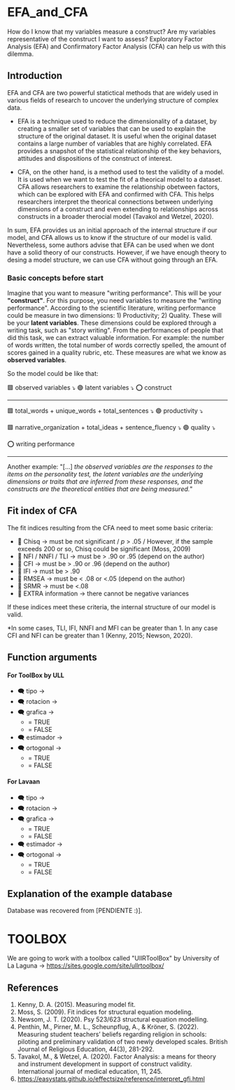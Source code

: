 # EFA_and_CFA
How do I know that my variables measure a construct? Are my variables representative of the construct I want to assess? Exploratory Factor Analysis (EFA) and Confirmatory Factor Analysis (CFA) can help us with this dilemma.

## Introduction
EFA and CFA are two powerful statictical methods that are widely used in various fields of research to uncover the underlying structure of complex data.

- EFA is a technique used to reduce the dimensionality of a dataset, by creating a smaller set of variables that can be used to explain the structure of the original dataset. It is useful when the original dataset contains a large number of variables that are highly correlated. EFA provides a snapshot of the statistical relationship of the key behaviors, attitudes and dispositions of the construct of interest.

- CFA, on the other hand, is a method used to test the validity of a model. It is used when we want to test the fit of a theorical model to a dataset. CFA allows researchers to examine the relationship obetween factors, which can be explored with EFA and confirmed with CFA. This helps researchers interpret the theorical connections between underlying dimensions of a construct and even extending to relationships across constructs in a broader therocial model (Tavakol and Wetzel, 2020).

In sum, EFA provides us an initial approach of the internal structure if our model, and CFA allows us to know if the structure of our model is valid. Nevertheless, some authors advise that EFA can be used when we dont have a solid theory of our constructs. However, if we have enough theory to desing a model structure, we can use CFA without going through an EFA.

### Basic concepts before start

Imagine that you want to measure "writing performance". This will be your **"construct"**. For this purpose, you need variables to measure the "writing performance". According to the scientific literature, writing performance could be measure in two dimensions: 1) Productivity; 2) Quality. These will be your **latent variables**.
These dimensions could be explored through a writing task, such as "story writing". From the performances of people that did this task, we can extract valuable information. For example: the number of words written, the total number of words correctly spelled, the amount of scores gained in a quality rubric, etc. These measures are what we know as **observed variables**.

So the model could be like that:

🟩 observed variables ⤵
🟣 latent variables ⤵
⭕ construct
____________________________________________________________

🟩 total_words + unique_words + total_sentences ⤵
🟣 productivity ⤵

🟩 narrative_organization + total_ideas + sentence_fluency ⤵
🟣 quality ⤵

⭕ writing performance
_____________________________________________________________

Another example: "[...] *the observed variables are the responses to the items on the personality test, the latent variables are the underlying dimensions or traits that are inferred from these responses, and the constructs are the theoretical entities that are being measured.*"

## Fit index of CFA

The fit indices resulting from the CFA need to meet some basic criteria:

- 🔰 Chisq -> must be not significant / *p* > .05 / However, if the sample exceeds 200 or so, Chisq could be significant (Moss, 2009)
- 🔰 NFI / NNFI / TLI -> must be > .90 or .95 (depend on the author)
- 🔰 CFI -> must be > .90 or .96  (depend on the author)
- 🔰 IFI -> must be > .90
- 🔰 RMSEA -> must be < .08 or <.05 (depend on the author)
- 🔰 SRMR -> must be <.08
- 🔰 EXTRA information -> there cannot be negative variances

If these indices meet these criteria, the internal structure of our model is valid.

*In some cases, TLI, IFI, NNFI and MFI can be greater than 1. In any case CFI and NFI can be greater than 1 (Kenny, 2015; Newson, 2020).

## Function arguments

#### For ToolBox by ULL

- 🗨️ tipo ->
- 🗨️ rotacion ->
- 🗨️ grafica ->
  - = TRUE
  - = FALSE
- 🗨️ estimador ->
- 🗨️ ortogonal ->
  - = TRUE
  - = FALSE

#### For Lavaan

- 🗨️ tipo ->
- 🗨️ rotacion ->
- 🗨️ grafica ->
  - = TRUE
  - = FALSE
- 🗨️ estimador ->
- 🗨️ ortogonal ->
  - = TRUE
  - = FALSE

## Explanation of the example database

Database was recovered from [PENDIENTE :)].

# TOOLBOX

We are going to work with a toolbox called "UllRToolBox" by University of La Laguna -> https://sites.google.com/site/ullrtoolbox/

## References
1. Kenny, D. A. (2015). Measuring model fit.
2. Moss, S. (2009). Fit indices for structural equation modeling.
3. Newsom, J. T. (2020). Psy 523/623 structural equation modelling.
4. Penthin, M., Pirner, M. L., Scheunpflug, A., & Kröner, S. (2022). Measuring student teachers’ beliefs regarding religion in schools: piloting and preliminary validation of two newly developed scales. British Journal of Religious Education, 44(3), 281-292.
5. Tavakol, M., & Wetzel, A. (2020). Factor Analysis: a means for theory and instrument development in support of construct validity. International journal of medical education, 11, 245.
6. https://easystats.github.io/effectsize/reference/interpret_gfi.html
